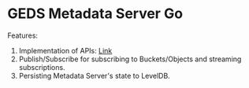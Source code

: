 # GEDS Metadata Server Go

Features:
1. Implementation of APIs: [Link](https://github.com/IBM/GEDS/issues/14)
2. Publish/Subscribe for subscribing to Buckets/Objects and streaming subscriptions.
3. Persisting Metadata Server's state to LevelDB.
